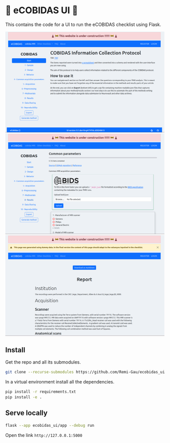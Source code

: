 # 🚧 eCOBIDAS UI 🚧

This contains the code for a UI to run the eCOBIDAS checklist using Flask.

<img src="./images/landing.png" width=500px>
<img src="./images/import-from-bids.png" width=500px>
<img src="./images/report.png" width=500px>

## Install

Get the repo and all its submodules.

```bash
git clone --recurse-submodules https://github.com/Remi-Gau/ecobidas_ui.git
```

In a virtual environment install all the dependencies.

```bash
pip install -r requirements.txt
pip install -e .
```

## Serve locally

```bash
flask --app ecobidas_ui/app --debug run
```

Open the link `http://127.0.0.1:5000`

<!-- ```bash
flask --app ecobidas_ui --debug run
``` -->

<!-- this is a base template using Bootstrap-Flask
       https://bootstrap-flask.readthedocs.io/ -->


<!--
	TIPS about using Bootstrap-Flask:
	https://github.com/helloflask/bootstrap-flask
	https://bootstrap-flask.readthedocs.io/
-->
